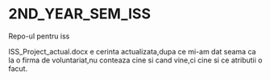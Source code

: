 # 2ND_YEAR_SEM_ISS
Repo-ul pentru iss

ISS_Project_actual.docx e cerinta actualizata,dupa ce mi-am dat seama ca la o firma de voluntariat,nu conteaza cine si cand vine,ci cine si ce atributii o facut.
